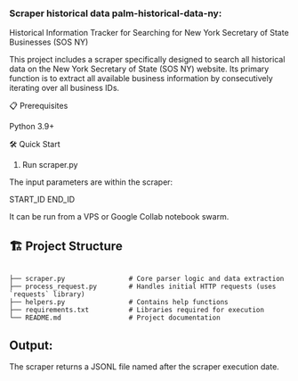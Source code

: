 ### Scraper historical data palm-historical-data-ny:

Historical Information Tracker for Searching for New York Secretary of State Businesses (SOS NY)

This project includes a scraper specifically designed to search all historical data on the New York Secretary of State (SOS NY) website. Its primary function is to extract all available business information by consecutively iterating over all business IDs.


📋 Prerequisites

Python 3.9+

🛠️ Quick Start

1. Run scraper.py 

The input parameters are within the scraper:

START_ID
END_ID

It can be run from a VPS or Google Collab notebook swarm.

## 🏗️ Project Structure

```text

├── scraper.py                # Core parser logic and data extraction
├── process_request.py        # Handles initial HTTP requests (uses `requests` library)
├── helpers.py                # Contains help functions
├── requirements.txt          # Libraries required for execution 
└── README.md                 # Project documentation
```


## Output:

The scraper returns a JSONL file named after the scraper execution date.